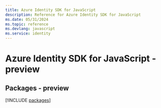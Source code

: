 ```yaml
---
title: Azure Identity SDK for JavaScript
description: Reference for Azure Identity SDK for JavaScript
ms.date: 05/31/2024
ms.topic: reference
ms.devlang: javascript
ms.service: identity
---
```

# Azure Identity SDK for JavaScript - preview
## Packages - preview
[!INCLUDE [packages](identity-index.md)]